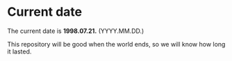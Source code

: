 # Current date

The current date is **1998.07.21.** (YYYY.MM.DD.)

This repository will be good when the world ends, so we will know how long it lasted.